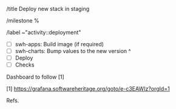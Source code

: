 /title Deploy new <project> stack in staging

/milestone %<milestone>

/label ~"activity::deployment"

- [ ] swh-apps: Build image (if required)
- [ ] swh-charts: Bump values to the new version ^
- [ ] Deploy
- [ ] Checks

Dashboard to follow [1]

[1] https://grafana.softwareheritage.org/goto/e-c3EAWIz?orgId=1

Refs. <issue>
